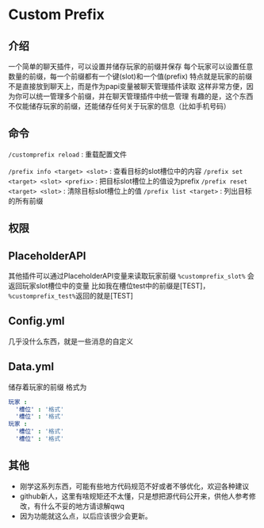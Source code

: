 # Custom Prefix
## 介绍
一个简单的聊天插件，可以设置并储存玩家的前缀并保存
每个玩家可以设置任意数量的前缀，每一个前缀都有一个键(slot)和一个值(prefix)
特点就是玩家的前缀不是直接放到聊天上，而是作为papi变量被聊天管理插件读取
这样非常方便，因为你可以统一管理多个前缀，并在聊天管理插件中统一管理
有趣的是，这个东西不仅能储存玩家的前缀，还能储存任何关于玩家的信息（比如手机号码）

## 命令
`/customprefix reload` : 重载配置文件

`/prefix info <target> <slot>` : 查看目标的slot槽位中的内容
`/prefix set <target> <slot> <prefix>` : 把目标slot槽位上的值设为prefix
`/prefix reset <target> <slot>` : 清除目标slot槽位上的值
`/prefix list <target>` : 列出目标的所有前缀

## 权限

## PlaceholderAPI
其他插件可以通过PlaceholderAPI变量来读取玩家前缀
`%customprefix_slot%` 会返回玩家slot槽位中的变量
比如我在槽位test中的前缀是[TEST]，`%customprefix_test%`返回的就是[TEST]

## Config.yml
几乎没什么东西，就是一些消息的自定义

## Data.yml
储存着玩家的前缀
格式为
```yaml
玩家 :
  '槽位' : '格式'
  '槽位' : '格式'
玩家 :
  '槽位' : '格式'
  '槽位' : '格式'
```
## 其他
- 刚学这系列东西，可能有些地方代码规范不好或者不够优化，欢迎各种建议
- github新人，这里有啥规矩还不太懂，只是想把源代码公开来，供他人参考修改，有什么不妥的地方请谅解qwq
- 因为功能就这么点，以后应该很少会更新。
